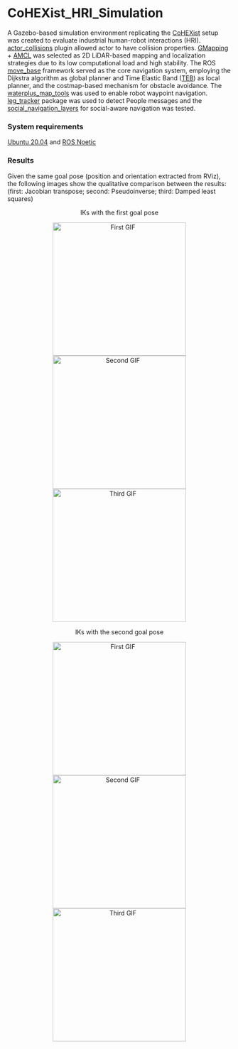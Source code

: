 # CoHEXist_HRI_Simulation

A Gazebo-based simulation environment replicating the [CoHEXist][3] setup was created to evaluate industrial human-robot interactions (HRI). [actor_collisions][11] plugin allowed actor to have collision properties. [GMapping][4] + [AMCL][5] was selected as 2D LiDAR-based mapping and localization strategies due to its low computational load and high stability. The ROS [move_base][6] framework served as the core navigation system, employing the Dijkstra algorithm as global planner and Time Elastic Band ([TEB][7]) as local planner, and the costmap-based mechanism for obstacle avoidance. The [waterplus_map_tools][9] was used to enable robot waypoint navigation. [leg_tracker][8] package was used to detect People messages and the [social_navigation_layers][10] for social-aware navigation was tested.<br />

### System requirements
[Ubuntu 20.04][1] and [ROS Noetic][2]

[1]: https://releases.ubuntu.com/focal/                                          "Ubuntu 20.04"
[2]: http://wiki.ros.org/noetic/Installation/Ubuntu                              "ROS Noetic"
[3]: https://www.researchgate.net/profile/Sergey-Yurish/publication/378144846_Proceedings_of_the_4th_IFSA_Winter_Conference_on_Automation_Robotics_and_Communications_for_Industry_4050_ARCI_2024/links/65c9fe381bed776ae34ac345/Proceedings-of-the-4th-IFSA-Winter-Conference-on-Automation-Robotics-and-Communications-for-Industry-40-50-ARCI-2024.pdf#page=280         "CoHEXist"
[4]: https://openslam-org.github.io/gmapping.html                                "GMapping"
[5]: https://wiki.ros.org/amcl                                                   "AMCL"
[6]: https://wiki.ros.org/move_base                                              "move_base"
[7]: https://wiki.ros.org/teb_local_planner                                      "TEB"
[8]: https://github.com/angusleigh/leg_tracker                                   "leg_tracker"
[9]: https://github.com/6-robot/waterplus_map_tools                              "waterplus_map_tools"
[10]: https://wiki.ros.org/social_navigation_layers                              "social_navigation_layers"
[11]: https://github.com/JiangweiNEU/actor_collisions                            "actor_collisions"


### Results

Given the same goal pose (position and orientation extracted from RViz), the following images show the 
qualitative comparison between the results: <br />
(first: Jacobian transpose; second: Pseudoinverse; third: Damped least squares)

<div align="center">
  <p style="text-align:center;">IKs with the first goal pose</p>

  <img src="gif folder/11.gif" width="300" alt="First GIF" />
  <img src="gif folder/21.gif" width="300" alt="Second GIF" />
  <img src="gif folder/31.gif" width="300" alt="Third GIF" />

  <p style="text-align:center;">IKs with the second goal pose</p>

  <img src="gif folder/12.gif" width="300" alt="First GIF" />
  <img src="gif folder/22.gif" width="300" alt="Second GIF" />
  <img src="gif folder/32.gif" width="300" alt="Third GIF" />

</div>























